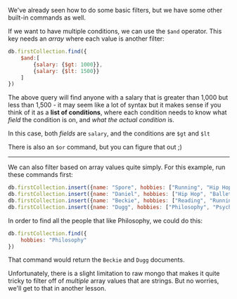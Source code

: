 
We've already seen how to do some basic filters, but we have some other built-in commands as well.

  

If we want to have multiple conditions, we can use the `$and` operator. This key needs an _array_ where each value is another filter:

  


```js
db.firstCollection.find({
    $and:[
        {salary: {$gt: 1000}},
        {salary: {$lt: 1500}}
    ]
})
```
  

The above query will find anyone with a salary that is greater than 1,000 but less than 1,500 - it may seem like a lot of syntax but it makes sense if you think of it as a **list of conditions**, where each condition needs to know what _field_ the condition is on, and _what the actual condition_ is.

  

In this case, both _fields_ are `salary`, and the conditions are `$gt` and `$lt`

There is also an `$or` command, but you can figure that out ;)

  

----------

  

We can also filter based on array values quite simply. For this example, run these commands first:

  

```js
db.firstCollection.insert({name: "Spore", hobbies: ["Running", "Hip Hop", "Basketball", "Soccer"]})
db.firstCollection.insert({name: "Daniel", hobbies: ["Hip Hop", "Ballet", "Salsa", "Running"]})
db.firstCollection.insert({name: "Beckie", hobbies: ["Reading", "Running", "Hip Hop", "Writing", "Debate", "Philosophy"]})
db.firstCollection.insert({name: "Dugg", hobbies: ["Philosophy", "Psychology"]})
```
  

In order to find all the people that like Philosophy, we could do this:

  

```js
db.firstCollection.find({
    hobbies: "Philosophy"
})
```
  

That command would return the `Beckie` and `Dugg` documents.

  

Unfortunately, there is a slight limitation to raw mongo that makes it quite tricky to filter off of _multiple_ array values that are strings. But no worries, we'll get to that in another lesson.
